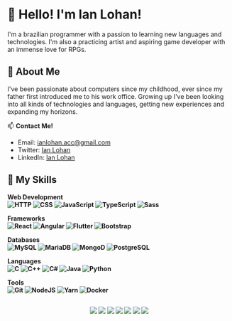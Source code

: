 # 👋 Hello! I'm Ian Lohan! 
I'm a brazilian programmer with a passion to learning new languages and technologies. I'm also a practicing artist and aspiring game developer with an immense love for RPGs.

## 🌱 About Me

I've been passionate about computers since my childhood, ever since my father first introduced me to his work office. Growing up I've been looking into all kinds of technologies and languages, getting new experiences and expanding my horizons.

📫 **Contact Me!**
- Email: ianlohan.acc@gmail.com
- Twitter: [Ian Lohan](https://twitter.com/ianlohanav)
- LinkedIn: [Ian Lohan](https://www.linkedin.com/in/ian-lohan-9140ab24b/)

## 🔧 My Skills

<b>Web Development<b>
<br>
![HTTP](https://img.shields.io/badge/Web-HTTP-orange)
![CSS](https://img.shields.io/badge/Web-CSS-blue)
![JavaScript](https://img.shields.io/badge/Web-JavaScript-yellow)
![TypeScript](https://img.shields.io/badge/Web-TypeScript-blue)
![Sass](https://img.shields.io/badge/Web-Sass-e87bcb)

<b>Frameworks<b>
<br>
![React](https://img.shields.io/badge/Framework-React-cyan)
![Angular](https://img.shields.io/badge/Framework-Angular-red)
![Flutter](https://img.shields.io/badge/Framework-Flutter-cyan)
![Bootstrap](https://img.shields.io/badge/Framework-Bootstrap-purple)

<b>Databases</b>
<br>
![MySQL](https://img.shields.io/badge/Database-SQL-blue)
![MariaDB](https://img.shields.io/badge/Database-MariaDB-brown)
![MongoD](https://img.shields.io/badge/Database-MongoDB-green)
![PostgreSQL](http://img.shields.io/badge/Database-PostgreSQL-cyan)

<b>Languages</b>
<br>
![C](https://img.shields.io/badge/Language-C-white)
![C++](https://img.shields.io/badge/Language-C++-gray)
![C#](https://img.shields.io/badge/Language-CSharp-blue)
![Java](https://img.shields.io/badge/Language-Java-orange)
![Python](https://img.shields.io/badge/Language-Python-blue)

<b>Tools</b>
<br>
![Git](https://img.shields.io/badge/Tool-Git-black)
![NodeJS](https://img.shields.io/badge/Tool-NodeJS-green)
![Yarn](https://img.shields.io/badge/Tool-Yarn-blue)
![Docker](https://img.shields.io/badge/Tool-Docker-cyan)

  ##
<div align="center">
  <a href="https://www.youtube.com/channel/UCpFDcwhSdVbE8ndDWQjPoKQ" target="_blank"><img src="https://img.shields.io/badge/YouTube-FF0000?style=for-the-badge&logo=youtube&logoColor=white" target="_blank"></a>
  <a href="https://x.com/ianlohanav" target="_blank"><img src="https://img.shields.io/badge/X/Twitter-000000?style=for-the-badge&logo=x&logoColor=white" target="_blank"></a>
  <a href="https://bsky.app/profile/ianlohan.bsky.social" target="_blank"><img src="https://img.shields.io/badge/-Bluesky-%230077B5?style=for-the-badge&logo=bluesky&logoColor=white" target="_blank"></a>
  <a href="https://www.facebook.com/profile.php?id=61576230817586" target="_blank"><img src="https://img.shields.io/badge/-Facebook-1DA1F2?style=for-the-badge&logo=facebook&logoColor=white" target="_blank"></a>
  <a href="https://instagram.com/ianlohan.acc" target="_blank"><img src="https://img.shields.io/badge/-Instagram-%23E4405F?style=for-the-badge&logo=instagram&logoColor=white" target="_blank"></a>
  <a href = "mailto:ianlohan.acc@gmail.com"><img src="https://img.shields.io/badge/-Gmail-%23333?style=for-the-badge&logo=gmail&logoColor=white" target="_blank"></a>
  <a href="https://www.linkedin.com/in/ian-lohan-9140ab24b/" target="_blank"><img src="https://img.shields.io/badge/-LinkedIn-%230077B5?style=for-the-badge&logo=linkedIn&logoColor=white" target="_blank"></a>
</div>
